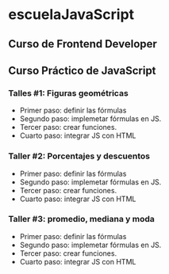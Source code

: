 # escuelaJavaScript

## Curso de Frontend Developer

## Curso Práctico de JavaScript

### Talles #1: Figuras geométricas

- Primer paso: definir las fórmulas
- Segundo paso: implemetar fórmulas en JS.
- Tercer paso: crear funciones.
- Cuarto paso: integrar JS con HTML

### Taller #2: Porcentajes y descuentos

- Primer paso: definir las fórmulas
- Segundo paso: implemetar fórmulas en JS.
- Tercer paso: crear funciones.
- Cuarto paso: integrar JS con HTML

### Taller #3: promedio, mediana y moda
- Primer paso: definir las fórmulas
- Segundo paso: implemetar fórmulas en JS.
- Tercer paso: crear funciones.
- Cuarto paso: integrar JS con HTML